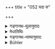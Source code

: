 +++
title = "052 यदा स"

+++

<details><summary>गङ्गानथ-मूलानुवादः</summary>

When that divine being is awake, then this world is active; when he slumbers, with his mind in calm repose, then all vanishes.—(52)
</details>

<details><summary>मेधातिथिः</summary>

**स देवो यदा जागर्ति** यद् एतद् इच्छतीदं **जगद्** उत्पद्यताम् एताम् स्थितिं च कालम् इयन्तं लभताम् इति तदा **चेष्टते** । मानसवाचिकभौतिकैर् व्यापारैर् आन्तरैर् बाह्यैश् च श्वासप्रश्वासाहारविहारकृषियागादिभिर् युक्तं भवति । **यदा स्वपिति** यदा निवृत्तेच्छो भवति जगत्सर्गस्थितिभ्यां **तदा सर्वं निमीलति** प्रलयं प्राप्नोति । जागर्या स्वापश् च प्रजापतेर् इच्छा प्रवृत्तिनिवृत्ती उच्येते । **शान्तात्म**त्वं भेदावस्थोपसंहारः ॥ १.५२ ॥
</details>

<details><summary>गङ्गानथ-भाष्यानुवादः</summary>

‘*When that Divine Being is awake*—*i*. *e*., when he wills, that ‘this world may come into being and may continue to exist for such a time,’—‘*then this world is active*’; that is, it becomes accompanied by such internal activities as mental, verbal and material, and such external activities as inspiration, respiration, eating, walking, cultivation, sacrifice and so forth.

‘*When he slumbers*’—when his will desists from the creation and maintaining of the world,—‘*then* *all vanishes*,’ undergoes absorption.

‘Waking’ and ‘sleeping’ here stand respectively for the *prevalence* and
*cessation* of his will.

‘*With his mind in calm repose*’—means that he has withdrawn from his state of diversity.—(52)
</details>

<details><summary>Bühler</summary>

052	When that divine one wakes, then this world stirs; when he slumbers tranquilly, then the universe sinks to sleep.
</details>
